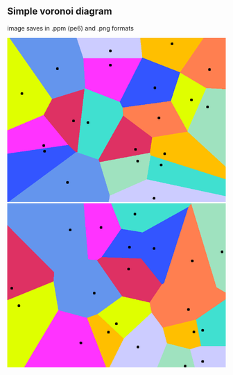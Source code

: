 ## Simple voronoi diagram

image saves in .ppm (pe6) and .png formats

![voronoi_diagram_first_example](https://github.com/NikBel3476/simple_voronoi_diagram/blob/master/diagram.png)
![voronoi_diagram_second_example](https://github.com/NikBel3476/simple_voronoi_diagram/blob/master/diagram_example.png)
